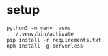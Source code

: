 # setup
```shell script
python3 -m venv .venv
. ./.venv/bin/activate
pip install -r requirements.txt
npm install -g serverless
```


